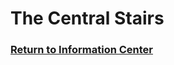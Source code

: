 # The Central Stairs

### [Return to Information Center](https://github.com/mollyjones2023/ghibli-simulacrum/blob/main/2-ghibli-grand-warehouse/warehouse.md)
